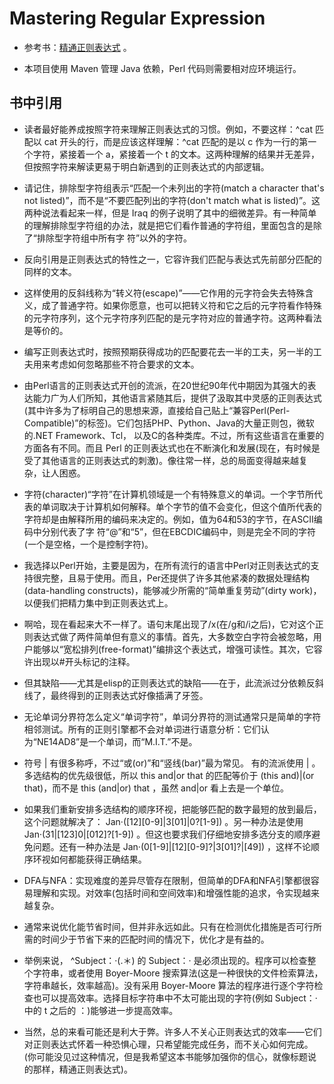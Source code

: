 # Mastering Regular Expression

* 参考书：[精通正则表达式](https://book.douban.com/subject/2154713/) 。

* 本项目使用 Maven 管理 Java 依赖，Perl 代码则需要相对应环境运行。

## 书中引用

* 读者最好能养成按照字符来理解正则表达式的习惯。例如，不要这样：^cat 匹配以 cat 开头的行，而是应该这样理解：^cat 匹配的是以 c 作为一行的第一个字符，紧接着一个 a，紧接着一个 t 的文本。这两种理解的结果并无差异，但按照字符来解读更易于明白新遇到的正则表达式的内部逻辑。

* 请记住，排除型字符组表示“匹配一个未列出的字符(match a character that's not listed)”，而不是“不要匹配列出的字符(don't match what is listed)”。这两种说法看起来一样，但是 Iraq 的例子说明了其中的细微差异。有一种简单的理解排除型字符组的办法，就是把它们看作普通的字符组，里面包含的是除了“排除型字符组中所有字 符”以外的字符。

* 反向引用是正则表达式的特性之一，它容许我们匹配与表达式先前部分匹配的同样的文本。

* 这样使用的反斜线称为“转义符(escape)”——它作用的元字符会失去特殊含义，成了普通字符。如果你愿意，也可以把转义符和它之后的元字符看作特殊的元字符序列，这个元字符序列匹配的是元字符对应的普通字符。这两种看法是等价的。

* 编写正则表达式时，按照预期获得成功的匹配要花去一半的工夫，另一半的工夫用来考虑如何忽略那些不符合要求的文本。

* 由Perl语言的正则表达式开创的流派，在20世纪90年代中期因为其强大的表达能力广为人们所知，其他语言紧随其后，提供了汲取其中灵感的正则表达式(其中许多为了标明自己的思想来源，直接给自己贴上“兼容Perl(Perl-Compatible)”的标签)。它们包括PHP、Python、Java的大量正则包，微软的.NET Framework、Tcl， 以及C的各种类库。不过，所有这些语言在重要的方面各有不同。而且 Perl 的正则表达式也在不断演化和发展(现在，有时候是受了其他语言的正则表达式的刺激)。像往常一样，总的局面变得越来越复杂，让人困惑。

* 字符(character)“字符”在计算机领域是一个有特殊意义的单词。一个字节所代表的单词取决于计算机如何解释。单个字节的值不会变化，但这个值所代表的字符却是由解释所用的编码来决定的。例如，值为64和53的字节，在ASCII编码中分别代表了字 符“@”和“5”，但在EBCDIC编码中，则是完全不同的字符(一个是空格，一个是控制字符)。

* 我选择以Perl开始，主要是因为，在所有流行的语言中Perl对正则表达式的支持很完整，且易于使用。而且，Per还提供了许多其他紧凑的数据处理结构(data-handling constructs)，能够减少所需的“简单重复劳动”(dirty work)，以便我们把精力集中到正则表达式上。

* 啊哈，现在看起来大不一样了。语句末尾出现了/x(在/g和/i之后)，它对这个正则表达式做了两件简单但有意义的事情。首先，大多数空白字符会被忽略，用户能够以“宽松排列(free-format)”编排这个表达式，增强可读性。其次，它容许出现以\#开头标记的注释。

* 但其缺陷——尤其是elisp的正则表达式的缺陷——在于，此流派过分依赖反斜线了，最终得到的正则表达式好像插满了牙签。

* 无论单词分界符怎么定义“单词字符”，单词分界符的测试通常只是简单的字符相邻测试。所有的正则引擎都不会对单词进行语意分析：它们认为“NE14AD8”是一个单词，而“M.I.T.”不是。

* 符号 | 有很多称呼，不过“或(or)”和“竖线(bar)”最为常见。 有的流派使用 \| 。多选结构的优先级很低，所以 this and|or that 的匹配等价于 (this and)|(or that)，而不是 this (and|or) that ，虽然 and|or 看上去是一个单位。

* 如果我们重新安排多选结构的顺序环视，把能够匹配的数字最短的放到最后，这个问题就解决了： Jan·(\[12\]\[0-9\]|3\[01\]|0\?\[1-9\]) 。另一种办法是使用 Jan·(31|\[123\]0|\[012\]\?\[1-9\]) 。但这也要求我们仔细地安排多选分支的顺序避免问题。还有一种办法是 Jan·(0\[1-9\]|\[12\]\[0-9\]\?|3\[01\]\?|\[49\]) ，这样不论顺序环视如何都能获得正确结果。

* DFA与NFA：实现难度的差异尽管存在限制，但简单的DFA和NFA引擎都很容易理解和实现。对效率(包括时间和空间效率)和增强性能的追求，令实现越来越复杂。

* 通常来说优化能节省时间，但并非永远如此。只有在检测优化措施是否可行所 需的时间少于节省下来的匹配时间的情况下，优化才是有益的。

* 举例来说， ^Subject：·(.＊) 的 Subject：· 是必须出现的。程序可以检查整个字符串，或者使用 Boyer-Moore 搜索算法(这是一种很快的文件检索算法，字符串越长，效率越高)。没有采用 Boyer-Moore 算法的程序进行逐个字符检查也可以提高效率。选择目标字符串中不太可能出现的字符(例如 Subject：· 中的 t 之后的 ：)能够进一步提高效率。

* 当然，总的来看可能还是利大于弊。许多人不关心正则表达式的效率——它们对正则表达式怀着一种恐惧心理，只希望能完成任务，而不关心如何完成。(你可能没见过这种情况，但是我希望这本书能够加强你的信心，就像标题说的那样，精通正则表达式)。
